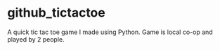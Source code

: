 # github_tictactoe
A quick tic tac toe game I made using Python. Game is local co-op and played by 2 people.
